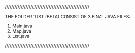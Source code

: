 //////////////////////////////////////////////////////

THE FOLDER "LIST (BETA) CONSIST OF 3 FINAL JAVA FILES:
  
  1) Main.java
  2) Map.java
  3) List.java

////////////////////////////////////////////////////// 
